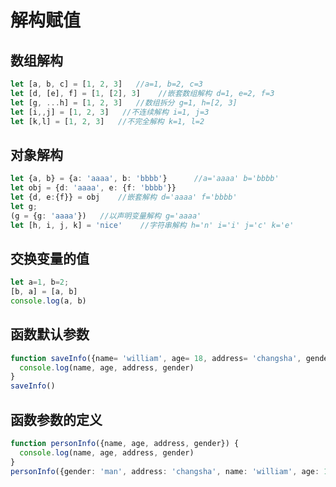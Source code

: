 <!--
 * @Author: anqiao 1102877041@qq.com
 * @Date: 2023-01-31 14:02:40
 * @LastEditors: anqiao 1102877041@qq.com
 * @LastEditTime: 2023-01-31 15:02:33
 * @description: 
 * @FilePath: /vite-interview/docs/js/解构赋值.md
-->
# 解构赋值

 ## 数组解构

```ts
let [a, b, c] = [1, 2, 3]   //a=1, b=2, c=3
let [d, [e], f] = [1, [2], 3]    //嵌套数组解构 d=1, e=2, f=3
let [g, ...h] = [1, 2, 3]   //数组拆分 g=1, h=[2, 3]
let [i,,j] = [1, 2, 3]   //不连续解构 i=1, j=3
let [k,l] = [1, 2, 3]   //不完全解构 k=1, l=2

```
 ## 对象解构

```ts
let {a, b} = {a: 'aaaa', b: 'bbbb'}      //a='aaaa' b='bbbb'
let obj = {d: 'aaaa', e: {f: 'bbbb'}}
let {d, e:{f}} = obj    //嵌套解构 d='aaaa' f='bbbb'
let g;
(g = {g: 'aaaa'})   //以声明变量解构 g='aaaa'
let [h, i, j, k] = 'nice'    //字符串解构 h='n' i='i' j='c' k='e'

```
## 交换变量的值

```ts
let a=1, b=2;
[b, a] = [a, b]
console.log(a, b)
```
## 函数默认参数

```ts
function saveInfo({name= 'william', age= 18, address= 'changsha', gender= 'man'} = {}) {
  console.log(name, age, address, gender)
}
saveInfo()
```
## 函数参数的定义

```ts
function personInfo({name, age, address, gender}) {
  console.log(name, age, address, gender)
}
personInfo({gender: 'man', address: 'changsha', name: 'william', age: 18})
```